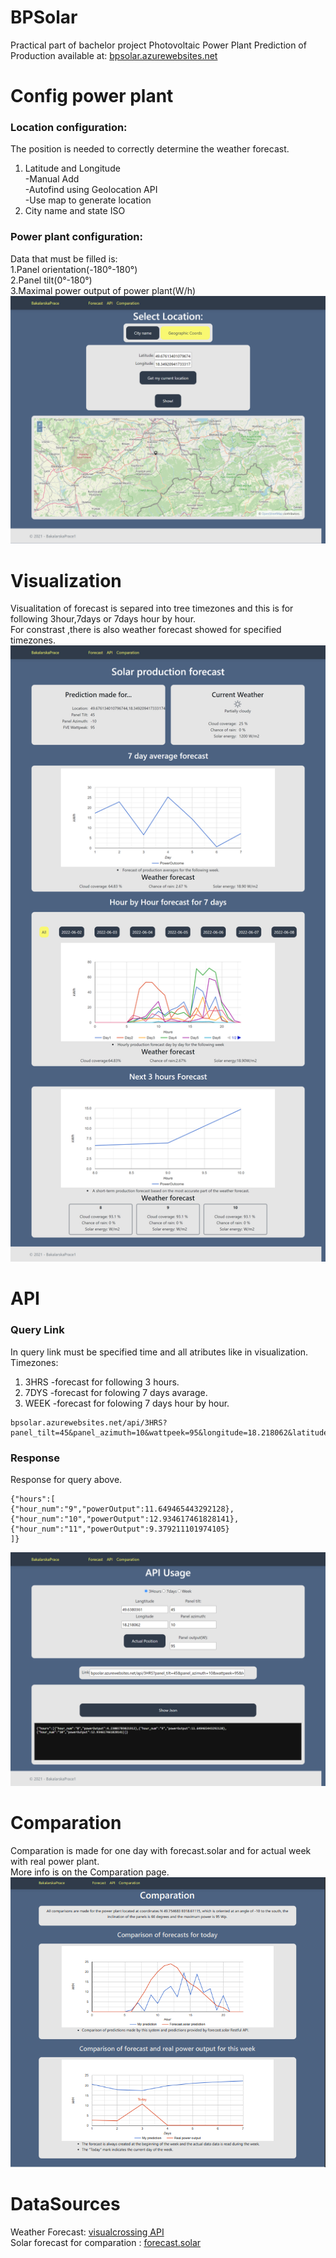 # BPSolar
Practical part of bachelor project Photovoltaic Power Plant Prediction of Production available at: [bpsolar.azurewebsites.net](https://bpsolar.azurewebsites.net/)
# Config power plant
### Location configuration:
The position is needed to correctly determine the weather forecast.
1. Latitude and Longitude<br/>
  -Manual Add<br/>
  -Autofind using Geolocation API<br/>
  -Use map to generate location<br/>
2. City name and state ISO
### Power plant configuration:
Data that must be filled is:<br/>
1.Panel orientation(-180°-180°)<br/>
2.Panel tilt(0°-180°)<br/>
3.Maximal power output of power plant(W/h)<br/>
![alt text](https://github.com/Thechopsee/BPSolar/blob/main/img/Location.png?raw=true)
# Visualization
Visualitation of forecast is separed into tree timezones and this is for following 3hour,7days or 7days hour by hour.<br>
For constrast ,there is also weather forecast showed for specified timezones.
![alt text](https://github.com/Thechopsee/BPSolar/blob/main/img/Visualization.png?raw=true)
# API
### Query Link 
In query link must be specified time and all atributes like in visualization.
Timezones:
1. 3HRS -forecast for following 3 hours.
2. 7DYS -forecast for folowing 7 days avarage.
3. WEEK -forecast for folowing 7 days hour by hour.
```
bpsolar.azurewebsites.net/api/3HRS?panel_tilt=45&panel_azimuth=10&wattpeek=95&longitude=18.218062&latitude=49.6380361
```
### Response
Response for query above.
```
{"hours":[
{"hour_num":"9","powerOutput":11.649465443292128},
{"hour_num":"10","powerOutput":12.934617461828141},
{"hour_num":"11","powerOutput":9.379211101974105}
]}
```
![alt text](https://github.com/Thechopsee/BPSolar/blob/main/img/API.png?raw=true)
# Comparation
Comparation is made for one day with forecast.solar and for actual week with real power plant.<br>
More info is on the Comparation page.
![alt text](https://github.com/Thechopsee/BPSolar/blob/main/img/comparation.png?raw=true)
# DataSources
Weather Forecast: [visualcrossing API](https://www.visualcrossing.com/) <br/>
Solar forecast for comparation : [forecast.solar](https://forecast.solar/)

